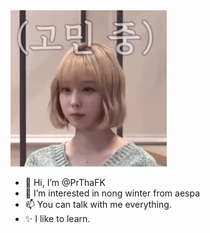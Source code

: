 <img src="https://raw.githubusercontent.com/PrThaFK/PrThaFK/main/ezgif-1-3e5eb3c793.gif" width="250" />

- 👋 Hi, I’m @PrThaFK
- 💞️ I’m interested in nong winter from aespa
- 📫 You can talk with me everything.
- ✨ I like to learn.

<!---
PrThaFK/PrThaFK is a ✨ special ✨ repository because its `README.md` (this file) appears on your GitHub profile.
You can click the Preview link to take a look at your changes.
--->
